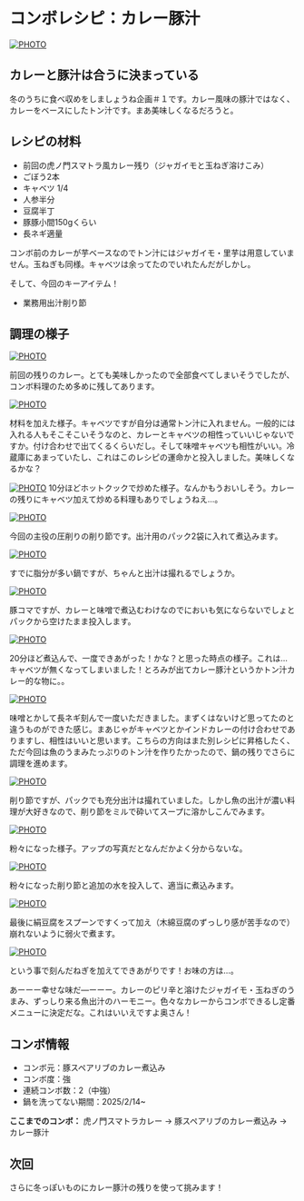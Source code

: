 # コンボレシピ：カレー豚汁

[![PHOTO](/images/202503/IMG_8016_1.jpg)](/images_original/202503/IMG_8016.jpg)


## カレーと豚汁は合うに決まっている

冬のうちに食べ収めをしましょうね企画＃１です。カレー風味の豚汁ではなく、カレーをベースにしたトン汁です。まあ美味しくなるだろうと。

## レシピの材料

* 前回の虎ノ門スマトラ風カレー残り（ジャガイモと玉ねぎ溶けこみ）
* ごぼう2本
* キャベツ 1/4
* 人参半分
* 豆腐半丁
* 豚豚小間150gくらい
* 長ネギ適量

コンボ前のカレーが芋ベースなのでトン汁にはジャガイモ・里芋は用意していません。玉ねぎも同様。キャベツは余ってたのでいれたんだがしかし。

そして、今回のキーアイテム！

* 業務用出汁削り節


## 調理の様子

[![PHOTO](/images/202503/IMG_8001_1.jpg)](/images_original/202503/IMG_8001.jpg)

前回の残りのカレー。とても美味しかったので全部食べてしまいそうでしたが、コンボ料理のため多めに残してあります。

[![PHOTO](/images/202503/IMG_8003_1.jpg)](/images_original/202503/IMG_8003.jpg)

材料を加えた様子。キャベツですが自分は通常トン汁に入れません。一般的には入れる人もそこそこいそうなのと、カレーとキャベツの相性っていいじゃないですか。付け合わせで出てくるくらいだし。そして味噌キャベツも相性がいい。冷蔵庫にあまっていたし、これはこのレシピの運命かと投入しました。美味しくなるかな？

[![PHOTO](/images/202503/IMG_8004_1.jpg)](/images_original/202503/IMG_8004.jpg)
10分ほどホットクックで炒めた様子。なんかもうおいしそう。カレーの残りにキャベツ加えて炒める料理もありでしょうねえ…。

[![PHOTO](/images/202503/IMG_8006_1.jpg)](/images_original/202503/IMG_8006.jpg)

今回の主役の圧削りの削り節です。出汁用のパック2袋に入れて煮込みます。

[![PHOTO](/images/202503/IMG_8007_1.jpg)](/images_original/202503/IMG_8007.jpg)

すでに脂分が多い鍋ですが、ちゃんと出汁は撮れるでしょうか。

[![PHOTO](/images/202503/IMG_8008_1.jpg)](/images_original/202503/IMG_8008.jpg)

豚コマですが、カレーと味噌で煮込むわけなのでにおいも気にならないでしょとパックから空けたまま投入します。

[![PHOTO](/images/202503/IMG_8009_1.jpg)](/images_original/202503/IMG_8009.jpg)

20分ほど煮込んで、一度できあがった！かな？と思った時点の様子。これは…キャベツが無くなってしまいました！とろみが出てカレー豚汁というかトン汁カレー的な物に。。

[![PHOTO](/images/202503/IMG_8011_1.jpg)](/images_original/202503/IMG_8011.jpg)

味噌とかして長ネギ刻んで一度いただきました。まずくはないけど思ってたのと違うものができた感じ。まあじゃがキャベツとかインドカレーの付け合わせでありますし、相性はいいと思います。こちらの方向はまた別レシピに昇格したく、ただ今回は魚のうまみたっぷりのトン汁を作りたかったので、鍋の残りでさらに調理を進めます。

[![PHOTO](/images/202503/IMG_8012_1.jpg)](/images_original/202503/IMG_8012.jpg)

削り節ですが、パックでも充分出汁は撮れていました。しかし魚の出汁が濃い料理が大好きなので、削り節をミルで砕いてスープに溶かしこんでみます。

[![PHOTO](/images/202503/IMG_8013_1.jpg)](/images_original/202503/IMG_8013.jpg)

粉々になった様子。アップの写真だとなんだかよく分からないな。

[![PHOTO](/images/202503/IMG_8014_1.jpg)](/images_original/202503/IMG_8014.jpg)

粉々になった削り節と追加の水を投入して、適当に煮込みます。

[![PHOTO](/images/202503/IMG_8015_1.jpg)](/images_original/202503/IMG_8015.jpg)

最後に絹豆腐をスプーンですくって加え（木綿豆腐のずっしり感が苦手なので）崩れないように弱火で煮ます。

[![PHOTO](/images/202503/IMG_8016_1.jpg)](/images_original/202503/IMG_8016.jpg)

という事で刻んだねぎを加えてできあがりです！お味の方は…。

あーーー幸せな味だ―ーーー。カレーのピリ辛と溶けたジャガイモ・玉ねぎのうまみ、ずっしり来る魚出汁のハーモニー。色々なカレーからコンボできるし定番メニューに決定だな。これはいいえですよ奥さん！

## コンボ情報

* コンボ元：豚スペアリブのカレー煮込み
* コンボ度：強
* 連続コンボ数：2（中強）
* 鍋を洗ってない期間：2025/2/14~

**ここまでのコンボ：** 虎ノ門スマトラカレー → 豚スペアリブのカレー煮込み → カレー豚汁

## 次回

さらに冬っぽいものにカレー豚汁の残りを使って挑みます！
